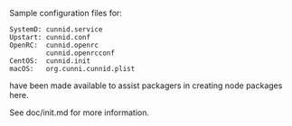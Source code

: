 Sample configuration files for:
```
SystemD: cunnid.service
Upstart: cunnid.conf
OpenRC:  cunnid.openrc
         cunnid.openrcconf
CentOS:  cunnid.init
macOS:   org.cunni.cunnid.plist
```
have been made available to assist packagers in creating node packages here.

See doc/init.md for more information.

